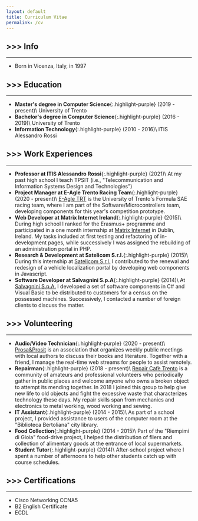 ```yaml
---
layout: default
title: Curriculum Vitae
permalink: /cv
---
```


## \>>> Info
---
- Born in Vicenza, Italy, in 1997

## \>>> Education
---
- **Master's degree in Computer Science**{:.highlight-purple} (2019 - present)\\
    University of Trento
- **Bachelor's degree in Computer Science**{:.highlight-purple} (2016 - 2019)\\
    University of Trento
- **Information Technology**{:.highlight-purple} (2010 - 2016)\\
    ITIS Alessandro Rossi

## \>>> Work Experiences
---
- **Professor at ITIS Alessandro Rossi**{:.highlight-purple} (2021)\\
    At my past high school I teach TPSIT (i.e., "Telecommunication and Information Systems Design and Technologies")
- **Project Manager at E-Agle Trento Racing Team**{:.highlight-purple} (2020 - present)\\
    [E-Agle TRT](https://eagletrt.it/) is the University of Trento's Formula SAE racing team, where I am part of the Software/Microcontrollers team, developing components for this year's competition prototype.
- **Web Developer at Matrix Internet Ireland**{:.highlight-purple} (2015)\\
    During high school I ranked for the Erasmus+ programme and participated in a one month internship at [Matrix Internet](https://www.matrixinternet.ie/) in Dublin, Ireland. My tasks included at first testing and refactoring of in-development pages, while successively I was assigned the rebuilding of an administration portal in PHP.
- **Research & Development at Satelicom S.r.l.**{:.highlight-purple} (2015)\\
    During this internship at [Satelicom S.r.l.](https://about.satelicom.com/) I contributed to the renewal and redesign of a vehicle localization portal by developing web components in Javascript.
- **Software Developer at Salvagnini S.p.A**{:.highlight-purple} (2014)\\
    At [Salvagnini S.p.A.](https://www.salvagninigroup.com/) I developed a set of software components in C# and Visual Basic to be distributed to customers for a census on the possessed machines. Successively, I contacted a number of foreign clients to discuss the matter.

## \>>> Volunteering
---
- **Audio/Video Technician**{:.highlight-purple} (2020 - present)\\
    [Prosa&Prosit](https://www.facebook.com/ProsaProsit-626753044509484/) is an association that organizes weekly public meetings with local authors to discuss their books and literature. Together with a friend, I manage the real-time web streams for people to assist remotely.
- **Repairman**{:.highlight-purple} (2018 - present)\\
    [Repair Cafè Trento](https://therestartproject.org/groups/restarters-trento/) is a community of amateurs and professional volunteers who periodically gather in public places and welcome anyone who owns a broken object to attempt its mending together. In 2018 I joined this group to help give new life to old objects and fight the excessive waste that characterizes technology these days. My repair skills span from mechanics and electronics to metal working, wood working and sewing.
- **IT Assistant**{:.highlight-purple} (2014 - 2015)\\
    As part of a school project, I provided assistance to users of the computer room at the "Biblioteca Bertoliana" city library.
- **Food Collection**{:.highlight-purple} (2014 - 2015)\\
    Part of the "Riempimi di Gioia" food-drive project, I helped the distribution of fliers and collection of alimentary goods at the entrance of local supermarkets.
- **Student Tutor**{:.highlight-purple} (2014)\\
    After-school project where I spent a number of afternoons to help other students catch up with course schedules.

## \>>> Certifications
---
- Cisco Networking CCNA5
- B2 English Certificate
- ECDL
